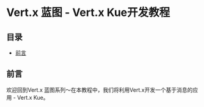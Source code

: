 # Vert.x 蓝图 - Vert.x Kue开发教程

## 目录

- [前言](#前言)

## 前言

欢迎回到Vert.x 蓝图系列～在本教程中，我们将利用Vert.x开发一个基于消息的应用 - Vert.x Kue。